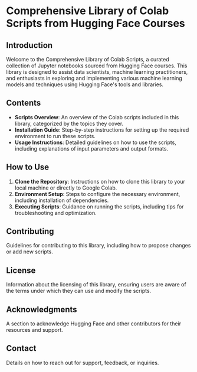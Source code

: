 
# Comprehensive Library of Colab Scripts from Hugging Face Courses

## Introduction
Welcome to the Comprehensive Library of Colab Scripts, a curated collection of Jupyter notebooks sourced from Hugging Face courses. This library is designed to assist data scientists, machine learning practitioners, and enthusiasts in exploring and implementing various machine learning models and techniques using Hugging Face's tools and libraries.

## Contents
- **Scripts Overview**: An overview of the Colab scripts included in this library, categorized by the topics they cover.
- **Installation Guide**: Step-by-step instructions for setting up the required environment to run these scripts.
- **Usage Instructions**: Detailed guidelines on how to use the scripts, including explanations of input parameters and output formats.

## How to Use
1. **Clone the Repository**: Instructions on how to clone this library to your local machine or directly to Google Colab.
2. **Environment Setup**: Steps to configure the necessary environment, including installation of dependencies.
3. **Executing Scripts**: Guidance on running the scripts, including tips for troubleshooting and optimization.

## Contributing
Guidelines for contributing to this library, including how to propose changes or add new scripts.

## License
Information about the licensing of this library, ensuring users are aware of the terms under which they can use and modify the scripts.

## Acknowledgments
A section to acknowledge Hugging Face and other contributors for their resources and support.

## Contact
Details on how to reach out for support, feedback, or inquiries.
